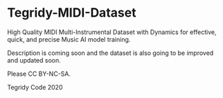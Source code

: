 # Tegridy-MIDI-Dataset

High Quality MIDI Multi-Instrumental Dataset with Dynamics for effective, quick, and precise Music AI model training.

Description is coming soon and the dataset is also going to be improved and updated soon.

Please CC BY-NC-SA.

Tegridy Code 2020
